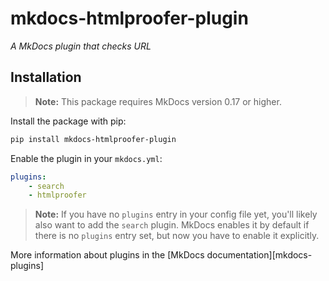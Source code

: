 # mkdocs-htmlproofer-plugin

*A MkDocs plugin that checks URL*



## Installation

> **Note:** This package requires MkDocs version 0.17 or higher. 

Install the package with pip:

```bash
pip install mkdocs-htmlproofer-plugin
```

Enable the plugin in your `mkdocs.yml`:

```yaml
plugins:
    - search
    - htmlproofer
```

> **Note:** If you have no `plugins` entry in your config file yet, you'll likely also want to add the `search` plugin. MkDocs enables it by default if there is no `plugins` entry set, but now you have to enable it explicitly.

More information about plugins in the [MkDocs documentation][mkdocs-plugins]

